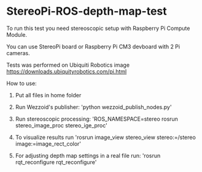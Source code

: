 # StereoPi-ROS-depth-map-test

To run this test you need stereoscopic setup with Raspberry Pi Compute Module.

You can use StereoPi board or Raspberry Pi CM3 devboard with 2 Pi cameras.

Tests was performed on Ubiquiti Robotics image https://downloads.ubiquityrobotics.com/pi.html

How to use:

1. Put all files in home folder 

2. Run Wezzoid's publisher:
'python wezzoid_publish_nodes.py'

3. Run stereoscopic processing:
'ROS_NAMESPACE=stereo rosrun stereo_image_proc stereo_ige_proc'

4. To visualize results run 
'rosrun image_view stereo_view stereo:=/stereo image:=image_rect_color'

5. For adjusting depth map settings in a real file run:
'rosrun rqt_reconfigure rqt_reconfigure' 